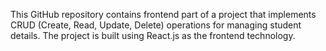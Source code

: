 This GitHub repository contains frontend part of a project that implements CRUD (Create, Read, Update, Delete) operations for managing student details. The project is built using React.js as the frontend technology.
